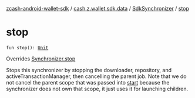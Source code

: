 [zcash-android-wallet-sdk](../../index.md) / [cash.z.wallet.sdk.data](../index.md) / [SdkSynchronizer](index.md) / [stop](./stop.md)

# stop

`fun stop(): `[`Unit`](https://kotlinlang.org/api/latest/jvm/stdlib/kotlin/-unit/index.html)

Overrides [Synchronizer.stop](../-synchronizer/stop.md)

Stops this synchronizer by stopping the downloader, repository, and activeTransactionManager, then cancelling the
parent job. Note that we do not cancel the parent scope that was passed into [start](start.md) because the synchronizer
does not own that scope, it just uses it for launching children.

